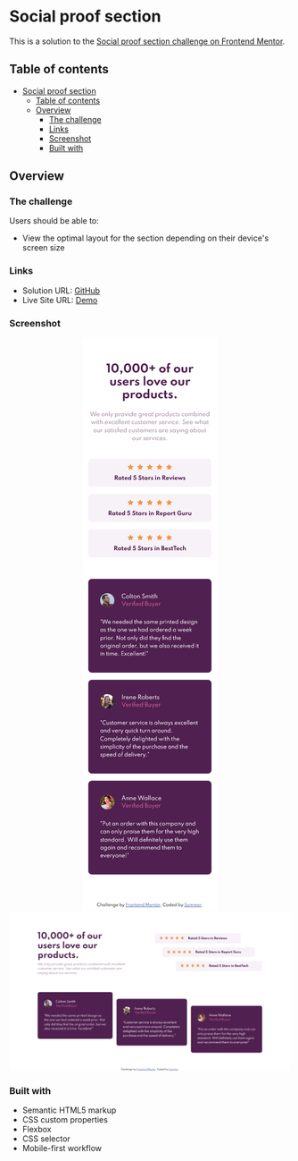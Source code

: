 # Social proof section

This is a solution to the [Social proof section challenge on Frontend Mentor](https://www.frontendmentor.io/challenges/social-proof-section-6e0qTv_bA). 
## Table of contents

- [Social proof section](#social-proof-section)
  - [Table of contents](#table-of-contents)
  - [Overview](#overview)
    - [The challenge](#the-challenge)
    - [Links](#links)
    - [Screenshot](#screenshot)
    - [Built with](#built-with)

## Overview

### The challenge

Users should be able to:

- View the optimal layout for the section depending on their device's screen size

### Links

- Solution URL: [GitHub](https://github.com/summermmg/Social-proof-section)
- Live Site URL: [Demo](https://summermmg.github.io/Social-proof-section/)


### Screenshot
<div align="center"><img src="./images/screenshot/Screenshot_phone.png" /></div>
<div align="center"><img src="./images/screenshot/Screenshot_desktop.png" /></div>



### Built with

- Semantic HTML5 markup
- CSS custom properties
- Flexbox
- CSS selector
- Mobile-first workflow
